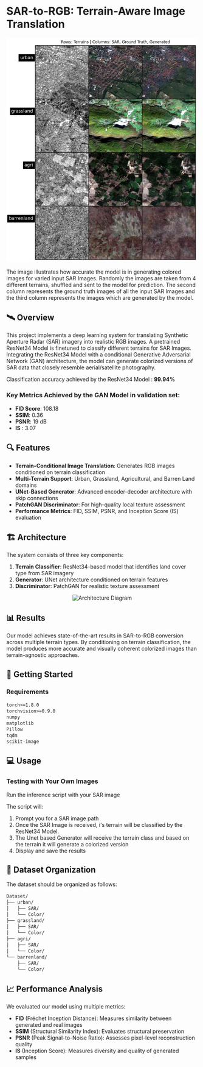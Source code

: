 # SAR-to-RGB: Terrain-Aware Image Translation

<p align="center">
  <img src="random_terrain_comparison.jpg" alt="SAR to RGB Translation Examples" width="800"/>
</p>
The image illustrates how accurate the model is in generating colored images for varied input SAR Images. Randomly the images are taken from 4 different terrains, shuffled and sent to the model for prediction.
The second column represents the ground truth images of all the input SAR Images and the third column represents the images which are generated by the model.

## 🛰️ Overview

This project implements a deep learning system for translating Synthetic Aperture Radar (SAR) imagery into realistic RGB images. A pretrained ResNet34 Model is finetuned to classify different terrains for SAR Images. Integrating the ResNet34 Model with a conditional Generative Adversarial Network (GAN) architecture, the model can generate colorized versions of SAR data that closely resemble aerial/satellite photography.

Classification accuracy achieved by the ResNet34 Model : **99.94%**
### Key Metrics Achieved by the GAN Model in validation set:
- **FID Score**: 108.18 
- **SSIM**: 0.36
- **PSNR**: 19 dB
- **IS** : 3.07


## 🔍 Features

- **Terrain-Conditional Image Translation**: Generates RGB images conditioned on terrain classification
- **Multi-Terrain Support**: Urban, Grassland, Agricultural, and Barren Land domains
- **UNet-Based Generator**: Advanced encoder-decoder architecture with skip connections
- **PatchGAN Discriminator**: For high-quality local texture assessment
- **Performance Metrics**: FID, SSIM, PSNR, and Inception Score (IS) evaluation

## 🏗️ Architecture

The system consists of three key components:

1. **Terrain Classifier**: ResNet34-based model that identifies land cover type from SAR imagery
2. **Generator**: UNet architecture conditioned on terrain features
3. **Discriminator**: PatchGAN for realistic texture assessment

<p align="center">
  <img src="samples/architecture_diagram.png" alt="Architecture Diagram" width="700"/>
</p>

## 📊 Results

Our model achieves state-of-the-art results in SAR-to-RGB conversion across multiple terrain types. By conditioning on terrain classification, the model produces more accurate and visually coherent colorized images than terrain-agnostic approaches.

## 🚀 Getting Started

### Requirements

```
torch>=1.8.0
torchvision>=0.9.0
numpy
matplotlib
Pillow
tqdm
scikit-image
```



## 💻 Usage

### Testing with Your Own Images

Run the inference script with your SAR image

The script will:
1. Prompt you for a SAR image path
2. Once the SAR Image is received, i's terrain will be classified by the ResNet34 Model.
3. The Unet based  Generator will receive the terrain class and based on the terrain it will generate a colorized version
4. Display and save the results





## 📁 Dataset Organization

The dataset should be organized as follows:

```
Dataset/
├── urban/
│   ├── SAR/
│   └── Color/
├── grassland/
│   ├── SAR/
│   └── Color/
├── agri/
│   ├── SAR/
│   └── Color/
└── barrenland/
    ├── SAR/
    └── Color/
```

## 📈 Performance Analysis

We evaluated our model using multiple metrics:
- **FID** (Fréchet Inception Distance): Measures similarity between generated and real images
- **SSIM** (Structural Similarity Index): Evaluates structural preservation
- **PSNR** (Peak Signal-to-Noise Ratio): Assesses pixel-level reconstruction quality
- **IS** (Inception Score): Measures diversity and quality of generated samples



